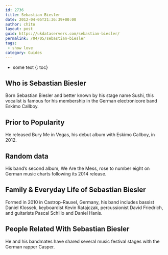 ```yaml
---
id: 2736
title: Sebastian Biesler
date: 2012-04-05T21:36:39+00:00
author: chito
layout: post
guid: https://ukdataservers.com/sebastian-biesler/
permalink: /04/05/sebastian-biesler
tags:
 - show love
category: Guides
---
```


* some text
{: toc}
          
          
## Who is  Sebastian Biesler
                  
                  
                  
Born Sebastian Biesler and better known by his stage name Sushi, this vocalist is famous for his membership in the German electronicore band Eskimo Callboy.
                  
                
                
                
## Prior to Popularity 
                  
                  
                  
He released Bury Me in Vegas, his debut album with Eskimo Callboy, in 2012.
                  
                
                
                
## Random data 
                  
                  
                  
His band&#8217;s second album, We Are the Mess, rose to number eight on German music charts following its 2014 release.
                  
                
                
                
## Family & Everyday Life of Sebastian Biesler
                  
                  
                  
Formed in 2010 in Castrop-Rauxel, Germany, his band includes bassist Daniel Klossek, keyboardist Kevin Ratajczak, percussionist David Friedrich, and guitarists Pascal Schillo and Daniel Hanis.
                  
                
                
                
## People Related With  Sebastian Biesler
                  
                  
                  
He and his bandmates have shared several music festival stages with the German rapper Casper.
                  
                
              
            
          
          
          
    
    
  

